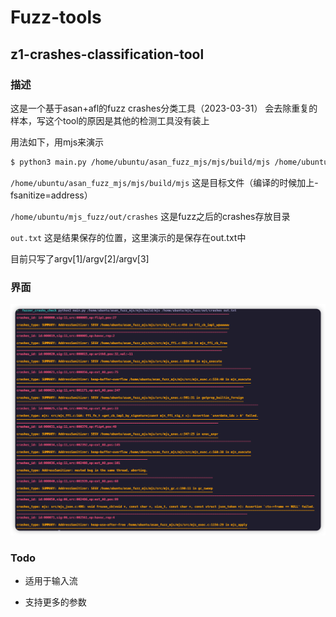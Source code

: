 # Fuzz-tools

## z1-crashes-classification-tool

### 描述

这是一个基于asan+afl的fuzz crashes分类工具（2023-03-31）
会去除重复的样本，写这个tool的原因是其他的检测工具没有装上

用法如下，用mjs来演示

```bash
$ python3 main.py /home/ubuntu/asan_fuzz_mjs/mjs/build/mjs /home/ubuntu/mjs_fuzz/out/crashes out.txt
```

`/home/ubuntu/asan_fuzz_mjs/mjs/build/mjs` 这是目标文件（编译的时候加上-fsanitize=address）

`/home/ubuntu/mjs_fuzz/out/crashes` 这是fuzz之后的crashes存放目录

`out.txt` 这是结果保存的位置，这里演示的是保存在out.txt中

目前只写了argv[1]/argv[2]/argv[3]

### 界面

![](https://github.com/z1r00/Fuzz-tools/blob/main/img/1.png)

### Todo

- 适用于输入流

- 支持更多的参数
